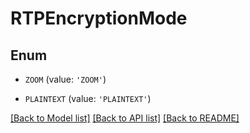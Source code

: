 # RTPEncryptionMode


## Enum

* `ZOOM` (value: `'ZOOM'`)

* `PLAINTEXT` (value: `'PLAINTEXT'`)

[[Back to Model list]](../README.md#documentation-for-models) [[Back to API list]](../README.md#documentation-for-api-endpoints) [[Back to README]](../README.md)


